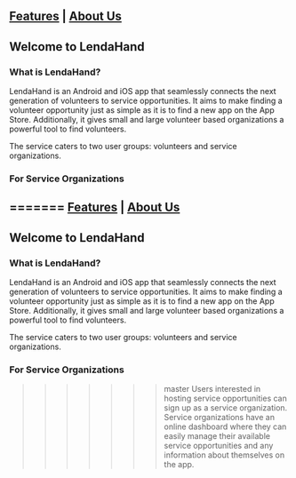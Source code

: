 [Features](features.md) | [About Us](about.md)
---

## Welcome to LendaHand


### What is LendaHand?

LendaHand is an Android and iOS app that seamlessly connects the next generation of volunteers to service opportunities. It aims to make finding a volunteer opportunity just as simple as it is to find a new app on the App Store. Additionally, it gives small and large volunteer based organizations a powerful tool to find volunteers.

The service caters to two user groups: volunteers and service organizations. 


### For Service Organizations

=======
[Features](features.md) | [About Us](about.md)
---

## Welcome to LendaHand


### What is LendaHand?

LendaHand is an Android and iOS app that seamlessly connects the next generation of volunteers to service opportunities. It aims to make finding a volunteer opportunity just as simple as it is to find a new app on the App Store. Additionally, it gives small and large volunteer based organizations a powerful tool to find volunteers.

The service caters to two user groups: volunteers and service organizations. 


### For Service Organizations

>>>>>>> master
Users interested in hosting service opportunities can sign up as a service organization. Service organizations have an online dashboard where they can easily manage their available service opportunities and any information about themselves on the app. 
